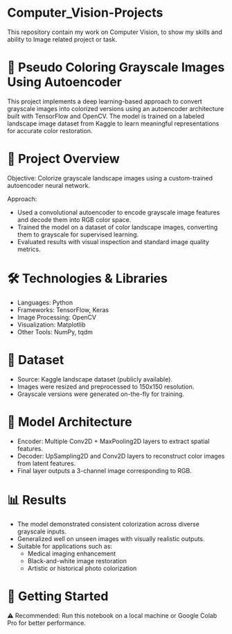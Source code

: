 # Computer_Vision-Projects
This repository contain my work on Computer Vision, to show my skills and ability to Image related project or task.

# 🎨 Pseudo Coloring Grayscale Images Using Autoencoder

This project implements a deep learning-based approach to convert grayscale images into colorized versions using an autoencoder architecture built with TensorFlow and OpenCV. The model is trained on a labeled landscape image dataset from Kaggle to learn meaningful representations for accurate color restoration.

# 📌 Project Overview

Objective: Colorize grayscale landscape images using a custom-trained autoencoder neural network.

Approach:

* Used a convolutional autoencoder to encode grayscale image features and decode them into RGB color space.
* Trained the model on a dataset of color landscape images, converting them to grayscale for supervised learning.
* Evaluated results with visual inspection and standard image quality metrics.

# 🛠 Technologies & Libraries

* Languages: Python
* Frameworks: TensorFlow, Keras
* Image Processing: OpenCV
* Visualization: Matplotlib
* Other Tools: NumPy, tqdm

# 📁 Dataset

* Source: Kaggle landscape dataset (publicly available).
* Images were resized and preprocessed to 150x150 resolution.
* Grayscale versions were generated on-the-fly for training.

# 🧠 Model Architecture

* Encoder: Multiple Conv2D + MaxPooling2D layers to extract spatial features.
* Decoder: UpSampling2D and Conv2D layers to reconstruct color images from latent features.
* Final layer outputs a 3-channel image corresponding to RGB.

# 📊 Results

* The model demonstrated consistent colorization across diverse grayscale inputs.
* Generalized well on unseen images with visually realistic outputs.
* Suitable for applications such as:
    * Medical imaging enhancement
    * Black-and-white image restoration
    * Artistic or historical photo colorization

# 🚀 Getting Started

⚠️ Recommended: Run this notebook on a local machine or Google Colab Pro for better performance.
